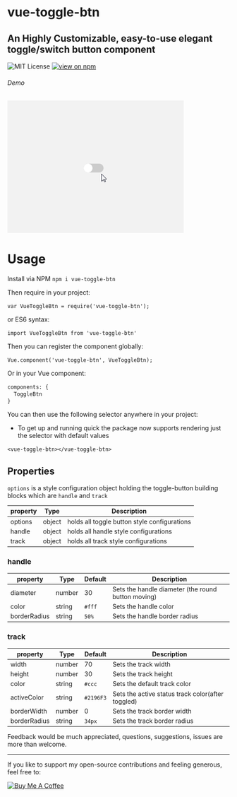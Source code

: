 # vue-toggle-btn
## An Highly Customizable, easy-to-use elegant toggle/switch button component

![MIT License](https://badgen.net/badge/license/MIT/blue "MIT License")
[![view on npm](http://img.shields.io/npm/v/vue-toggle-btn.svg?colorB=red)](https://www.npmjs.org/package/vue-toggle-btn)

###### Demo
![toggle-btn](https://github.com/JonathanDn/vue-toggle-btn/blob/master/toggle_btn.gif "Vue Toggle Btn")

# Usage
Install via NPM ```npm i vue-toggle-btn```

Then require in your project:
```
var VueToggleBtn = require('vue-toggle-btn');
```
or ES6 syntax:
```
import VueToggleBtn from 'vue-toggle-btn'
```
Then you can register the component globally:
```
Vue.component('vue-toggle-btn', VueToggleBtn);
```
Or in your Vue component:
```
components: {
  ToggleBtn
}
```
You can then use the following selector anywhere in your project:
* To get up and running quick the package now supports rendering just the selector with default values
```
<vue-toggle-btn></vue-toggle-btn>
```
## Properties
```options``` is a style configuration object holding the toggle-button building blocks which are ```handle``` and ```track```

| property | Type  | Description |
| --- | ---  | --- |
| options | object | holds all toggle button style configurations |
| handle | object | holds all handle style configurations |
| track | object | holds all track style configurations |

### handle
| property | Type | Default | Description |
| --- | --- | --- | --- |
| diameter | number | 30 | Sets the handle diameter (the round button moving) |
| color | string | ```#fff``` | Sets the handle color |
| borderRadius | string | ```50%``` | Sets the handle border radius |

### track
| property | Type | Default | Description |
| --- | --- | --- | --- |
| width | number | 70 | Sets the track width |
| height | number | 30 | Sets the track height |
| color | string | ```#ccc``` | Sets the default track color |
| activeColor | string | ```#2196F3``` | Sets the active status track color(after toggled) |
| borderWidth | number | 0 | Sets the track border width |
| borderRadius | string | ```34px``` | Sets the track border radius |

Feedback would be much appreciated, questions, suggestions, issues are more than welcome.

---

If you like to support my open-source contributions and feeling generous, feel free to:

<a href="https://www.buymeacoffee.com/agUdP2R" target="_blank"><img src="https://www.buymeacoffee.com/assets/img/custom_images/orange_img.png" alt="Buy Me A Coffee" style="height: auto !important;width: auto !important;" ></a>
